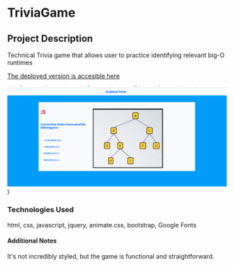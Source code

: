 # TriviaGame

## Project Description
Technical Trivia game that allows user to practice identifying relevant big-O runtimes

[The deployed version is accesible here](https://greysongy.github.io/TriviaGame/)

![alt text](assets/images/technicalTriviaPic.png))

### Technologies Used

html, css, javascript, jquery, animate.css, bootstrap, Google Fonts

#### Additional Notes

It's not incredibly styled, but the game is functional and straightforward.
